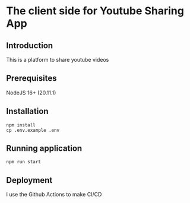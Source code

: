 # The client side for Youtube Sharing App

## Introduction

This is a platform to share youtube videos

## Prerequisites

NodeJS 16+ (20.11.1)

## Installation

```
npm install
cp .env.example .env
```

## Running application

```
npm run start
```

## Deployment

I use the Github Actions to make CI/CD
